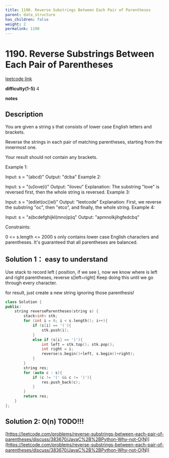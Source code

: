 ```yaml
---
title: 1190. Reverse Substrings Between Each Pair of Parentheses
parent: data_structure
has_children: false
weight: 2
permalink: 1190
---
```

# 1190. Reverse Substrings Between Each Pair of Parentheses
[leetcode link](https://leetcode.com/problems/reverse-substrings-between-each-pair-of-parentheses/)

**difficulty(1-5)** 
4

**notes**   


## Description
You are given a string s that consists of lower case English letters and brackets. 

Reverse the strings in each pair of matching parentheses, starting from the innermost one.

Your result should not contain any brackets.

 

Example 1:

Input: s = "(abcd)"
Output: "dcba"
Example 2:

Input: s = "(u(love)i)"
Output: "iloveu"
Explanation: The substring "love" is reversed first, then the whole string is reversed.
Example 3:

Input: s = "(ed(et(oc))el)"
Output: "leetcode"
Explanation: First, we reverse the substring "oc", then "etco", and finally, the whole string.
Example 4:

Input: s = "a(bcdefghijkl(mno)p)q"
Output: "apmnolkjihgfedcbq"
 

Constraints:

0 <= s.length <= 2000
s only contains lower case English characters and parentheses.
It's guaranteed that all parentheses are balanced.

## Solution 1： easy to understand
Use stack to record left ( position, if we see ), now we know where is left and right parentheses, reverse s[left~right]
Keep doing this until we go through every character.

for result, just create a new string ignoring those parenthesis!

```c++
class Solution {
public:
    string reverseParentheses(string s) {
        stack<int> stk;
        for (int i = 0; i < s.length(); i++){
            if (s[i] == '('){
                stk.push(i);
            }
            else if (s[i] == ')'){
                int left = stk.top(); stk.pop();
                int right = i;
                reverse(s.begin()+left, s.begin()+right);
            }
        }
        string res;
        for (auto c : s){
            if (c != '(' && c != ')'){
                res.push_back(c);
            }
        }
        return res;
    }
};
```

## Solution 2: O(n) TODO!!!
[https://leetcode.com/problems/reverse-substrings-between-each-pair-of-parentheses/discuss/383670/JavaC%2B%2BPython-Why-not-O(N)](https://leetcode.com/problems/reverse-substrings-between-each-pair-of-parentheses/discuss/383670/JavaC%2B%2BPython-Why-not-O(N))



<!-- 
Default label
{: .label }

Blue label
{: .label .label-blue }

Stable
{: .label .label-green }

New release
{: .label .label-purple }

Coming soon
{: .label .label-yellow }

Deprecated
{: .label .label-red } -->
